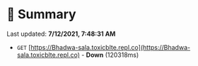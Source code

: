 # 📖 Summary
Last updated: **7/12/2021, 7:48:31 AM**

- `GET` [https://Bhadwa-sala.toxicblte.repl.co](https://Bhadwa-sala.toxicblte.repl.co) - **Down** (120318ms)
